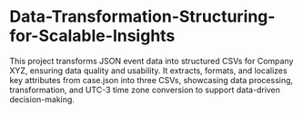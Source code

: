# Data-Transformation-Structuring-for-Scalable-Insights
This project transforms JSON event data into structured CSVs for Company XYZ, ensuring data quality and usability. It extracts, formats, and localizes key attributes from case.json into three CSVs, showcasing data processing, transformation, and UTC-3 time zone conversion to support data-driven decision-making.
